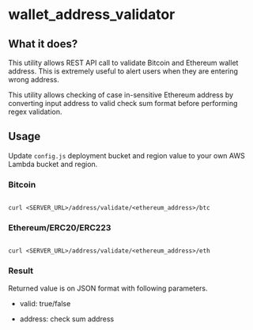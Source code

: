 # wallet_address_validator

## What it does?

This utility allows REST API call to validate Bitcoin and Ethereum wallet address. This is extremely useful to alert users when they are entering wrong address.

This utility allows checking of case in-sensitive Ethereum address by converting input address to valid check sum format before performing regex validation.

## Usage

Update ```config.js``` deployment bucket and region value to your own AWS Lambda bucket and region. 

### Bitcoin

```

curl <SERVER_URL>/address/validate/<ethereum_address>/btc

```


### Ethereum/ERC20/ERC223

```

curl <SERVER_URL>/address/validate/<ethereum_address>/eth

```

### Result

Returned value is on JSON format with following parameters.

* valid: true/false

* address: check sum address
